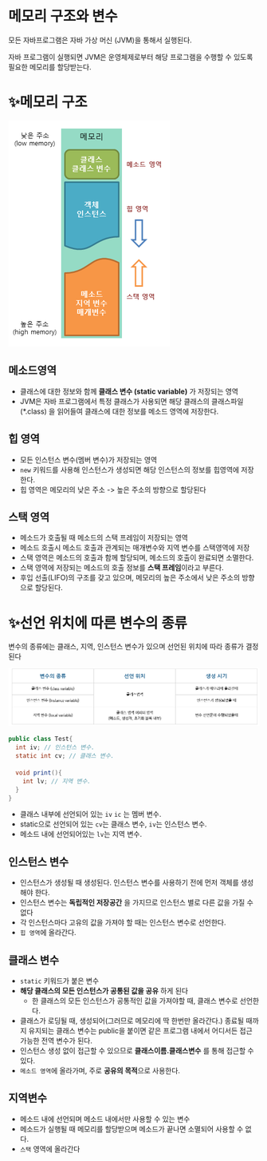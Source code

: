 # 메모리 구조와 변수

모든 자바프로그램은 자바 가상 머신 (JVM)을 통해서 실행된다.

자바 프로그램이 실행되면 JVM은 운영체제로부터 해당 프로그램을 수행할 수 있도록 필요한 메모리를 할당받는다.

# ✨메모리 구조

![img_java_memory_structure](../img/img_java_memory_structure-1627599550298.png)



## 메소드영역 

* 클래스에 대한 정보와 함께 **클래스 변수 (static variable)** 가 저장되는 영역
* JVM은 자바 프로그램에서 특정 클래스가 사용되면 해당 클래스의 클래스파일(*.class) 을 읽어들여 클래스에 대한 정보를 메소드 영역에 저장한다.

## 힙 영역 

* 모든 인스턴스 변수(멤버 변수)가 저장되는 영역
* `new` 키워드를 사용해 인스턴스가 생성되면 해당 인스턴스의 정보를 힙영역에 저장한다.
* 힙 영역은 메모리의 낮은 주소 -> 높은 주소의 방향으로 할당된다 

## 스택 영역

* 메소드가 호출될 때 메소드의 스택 프레임이 저장되는 영역
* 메소드 호출시 메소드 호출과 관계되는 매개변수와 지역 변수를 스택영역에 저장
* 스택 영역은 메소드의 호출과 함께 할당되며, 메소드의 호출이 완료되면 소멸한다.
* 스택 영역에 저장되는 메소드의 호출 정보를 **스택 프레임**이라고 부른다.
* 후입 선출(LIFO)의 구조를 갖고 있으며, 메모리의 높은 주소에서 낮은 주소의 방향으로 할당된다.

# ✨선언 위치에 따른 변수의 종류

변수의 종류에는 클래스, 지역, 인스턴스 변수가 있으며 선언된 위치에 따라 종류가 결정된다

![img1.daumcdn](../img/img1.daumcdn.png)

```java
public class Test{
  int iv; // 인스턴스 변수.
  static int cv; // 클래스 변수.
  
  void print(){
    int lv; // 지역 변수. 
  }
}
```

- 클래스 내부에 선언되어 있는 `iv` `ic` 는 멤버 변수.
- static으로 선언되어 있는 `cv`는 클래스 변수,  `iv`는 인스턴스 변수.
- 메소드 내에 선언되어있는 `lv`는 지역 변수.

## 인스턴스 변수

* 인스턴스가 생성될 때 생성된다. 인스턴스 변수를 사용하기 전에 먼저 객체를 생성해야 한다.
* 인스턴스 변수는 **독립적인 저장공간** 을 가지므로 인스턴스 별로 다른 값을 가질 수 없다
* 각 인스턴스마다 고유의 값을 가져야 할 때는 인스턴스 변수로 선언한다.
* `힙 영역`에 올라간다.

## 클래스 변수

- `static` 키워드가 붙은 변수
- **해당 클래스의 모든 인스턴스가 공통된 값을 공유** 하게 된다
  - 한 클래스의 모든 인스턴스가 공통적인 값을 가져야할 때, 클래스 변수로 선언한다.
- 클래스가 로딩될 때, 생성되어(그러므로 메모리에 딱 한번만 올라간다.) 종료될 때까지 유지되는 클래스 변수는 public을 붙이면 같은 프로그램 내에서 어디서든 접근 가능한 전역 변수가 된다.
- 인스턴스 생성 없이 접근할 수 있으므로 **클래스이름.클래스변수** 를 통해 접근할 수 있다.
- `메소드 영역`에 올라가며, 주로 **공유의 목적**으로 사용한다.



## 지역변수

* 메소드 내에 선언되며 메소드 내에서만 사용할 수 있는 변수
* 메소드가 실행될 때 메모리를 할당받으며 메소드가 끝나면 소멸되어 사용할 수 없다.
* `스택` 영역에 올라간다